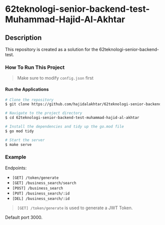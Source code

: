 # 62teknologi-senior-backend-test-Muhammad-Hajid-Al-Akhtar


## Description

This repository is created as a solution for the 62teknologi-senior-backend-test.

### How To Run This Project

> Make sure to modify `config.json` first

#### Run the Applications

```bash
# Clone the repository
$ git clone https://github.com/hajidalakhtar/62teknologi-senior-backend-test-muhammad-hajid-al-akhtar.git

# Navigate to the project directory
$ cd 62teknologi-senior-backend-test-muhammad-hajid-al-akhtar

# Install the dependencies and tidy up the go.mod file
$ go mod tidy

# Start the server 
$ make serve
```



### Example
Endpoints:

* `[GET] /token/generate` 
* `[GET] /business_search/search`
* `[POST] /business_search`
* `[PUT] /business_search/:id`
* `[DEL] /business_search/:id`

>`[GET] /token/generate` is used to generate a JWT Token.

Default port 3000.





